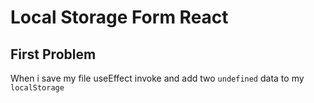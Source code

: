 # Local Storage Form React

## First Problem

When i save my file useEffect invoke and add two `undefined` data to my `localStorage`
